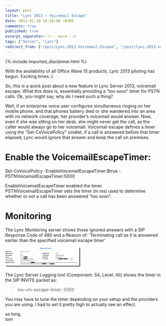 ```yaml
---
layout: post
title: "Lync 2013 – Voicemail Escape"
date: 2013-01-30 18:28:00 +0100
comments: true
published: true
excerpt_separator: <!-- more -->
tags: ["Server", "Lync"]
redirect_from: ["/post/Lync-2013-Voicemail-Escape", "/post/lync-2013-voicemail-escape"]
---
```

<!-- more -->
{% include imported_disclaimer.html %}
<p>With the availability of all Office Wave 15 products, Lync 2013 piloting has begun. Exciting times :)</p>
<p>So, this is a quick post about a new feature in Lync Server 2013, voicemail escape. What this does is, essentially providing a &ldquo;too soon&rdquo; timer for PSTN calls. Ok, you might say, why do I need such a thing?</p>
<p>Well, if an enterprise voice user configures simultaneous ringing on her mobile phone, and that phones battery died or she wandered into an area with no network coverage, her provider&rsquo;s voicemail would answer. Now, even if she was sitting on her desk, she might never get the call, as the caller would always go to her voicemail. Voicemail escape defines a timer using the &ldquo;Set-CsVoicePolicy&rdquo; cmdlet, if a call is answered before that timer elapsed, Lync would ignore that answer and keep the call on premises.</p>
<h1>Enable the VoicemailEscapeTimer:</h1>
<p>Set-CsVoicePolicy -EnableVoicemailEscapeTimer:$true -PSTNVoicemailEscapeTimer:5000</p>
<p>EnableVoicemailEscapeTimer enabled the timer. <br />PSTNVoicemailEscapeTimer sets the timer (in ms) used to determine whether or not a call has been answered &ldquo;too soon&rdquo;.</p>
<h1>Monitoring</h1>
<p>The Lync Monitoring server shows those ignored answers with a SIP Response Code of 480 and a Reason of: &rsquo;Terminating call as it is answered earlier than the specified voicemail escape timer&rsquo;</p>
<p><a href="/assets/image_484.png"><img style="display: inline; border-width: 0px;" title="image" src="/assets/image_thumb_482.png" alt="image" width="244" height="64" border="0" /></a></p>
<p>The Lync Server Logging tool (Component: S4, Level: All) shows the timer in the SIP INVITE packet as:</p>
<blockquote>
<p>ms-vm-escape-timer: 5000</p>
</blockquote>
<p>You may have to tune the timer depending on your setup and the providers you are using. I had to set it pretty high to actually see an effect.</p>
<p>so long, <br />tom</p>
